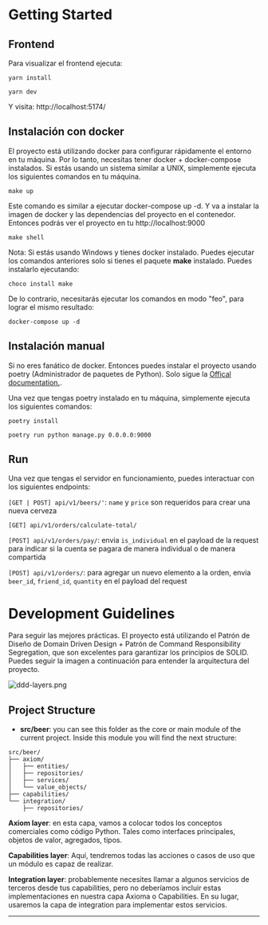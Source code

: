# Getting Started

## Frontend

Para visualizar el frontend ejecuta:

```yarn install```

```yarn dev```

Y visita: http://localhost:5174/

## Instalación con docker

El proyecto está utilizando docker para configurar rápidamente el entorno en tu máquina. Por lo tanto, necesitas tener docker + docker-compose instalados. Si estás usando un sistema similar a UNIX, simplemente ejecuta los siguientes comandos en tu máquina.

```
make up
```
Este comando es similar a ejecutar docker-compose up -d. Y va a instalar la imagen de docker y las dependencias del proyecto en el contenedor. Entonces podrás ver el proyecto en tu http://localhost:9000

```
make shell
```

Nota: Si estás usando Windows y tienes docker instalado. Puedes ejecutar los comandos anteriores solo si tienes el paquete **make** instalado. Puedes instalarlo ejecutando:

```
choco install make
```

De lo contrario, necesitarás ejecutar los comandos en modo "feo", para lograr el mismo resultado:

```
docker-compose up -d
```
## Instalación manual
Si no eres fanático de docker. Entonces puedes instalar el proyecto usando poetry (Administrador de paquetes de Python). Solo sigue la [﻿Offical documentation.](https://python-poetry.org/docs/)﻿.

Una vez que tengas poetry instalado en tu máquina, simplemente ejecuta los siguientes comandos:

```
poetry install
```

```
poetry run python manage.py 0.0.0.0:9000
```

## Run
Una vez que tengas el servidor en funcionamiento, puedes interactuar con los siguientes endpoints:

`[GET | POST] api/v1/beers/'`: `name` y `price` son requeridos para crear una nueva cerveza

`[GET] api/v1/orders/calculate-total/`

`[POST] api/v1/orders/pay/`: envia `is_individual` en el payload de la request para indicar si la cuenta se pagara de manera individual o de manera compartida

`[POST] api/v1/orders/`: para agregar un nuevo elemento a la orden, envia `beer_id`, `friend_id`, `quantity` en el payload del request

# Development Guidelines
Para seguir las mejores prácticas. El proyecto está utilizando el Patrón de Diseño de Domain Driven Design + Patrón de Command Responsibility Segregation, que son excelentes para garantizar los principios de SOLID. Puedes seguir la imagen a continuación para entender la arquitectura del proyecto.

![ddd-layers.png](https://eraser.imgix.net/workspaces/EtmPQnoTnRa2bflkvGpd/sryDWTtHe6fe5632Wc8QLjPd2lU2/hPcZW8osOsh9F5Cj6UcQC.png?ixlib=js-3.7.0 "ddd-layers.png")

## Project Structure
- **src/beer**: you can see this folder as the core or main module of the current project. Inside this module you will find the next structure:
```
src/beer/
├── axiom/
│   ├── entities/
│   ├── repositories/
│   ├── services/
│   └── value_objects/
├── capabilities/
└── integration/
    ├── repositories/
```
**Axiom layer**: en esta capa, vamos a colocar todos los conceptos comerciales como código Python. Tales como interfaces principales, objetos de valor, agregados, tipos.

**Capabilities layer**: Aquí, tendremos todas las acciones o casos de uso que un módulo es capaz de realizar.

**Integration layer**: probablemente necesites llamar a algunos servicios de terceros desde tus capabilities, pero no deberíamos incluir estas implementaciones en nuestra capa Axioma o Capabilities. En su lugar, usaremos la capa de integration para implementar estos servicios.

---

